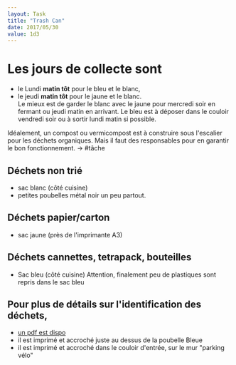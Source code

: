 ```yaml
---
layout: Task
title: "Trash Can"
date: 2017/05/30
value: 1d3
---
```


# Les jours de collecte sont 
- le Lundi **matin tôt** pour le bleu et le blanc,  
- le jeudi **matin tôt** pour le jaune et le blanc.  
Le mieux est de garder le blanc avec le jaune pour mercredi soir en fermant ou jeudi matin en arrivant. 
Le bleu est à déposer dans le couloir vendredi soir ou à sortir lundi matin si possible. 

Idéalement, un compost ou vermicompost est à construire sous l'escalier pour les déchets organiques. Mais il faut des responsables pour en garantir le bon fonctionnement. -> #tâche

## Déchets non trié
- sac blanc (côté cuisine)
- petites poubelles métal noir un peu partout.

## Déchets papier/carton
- sac jaune (près de l'imprimante A3)

## Déchets cannettes, tetrapack, bouteilles
- Sac bleu (côté cuisine)
Attention, finalement peu de plastiques sont repris dans le sac bleu

## Pour plus de détails sur l'identification des déchets, 
- [un pdf est dispo](https://github.com/openfab-lab/openfab/blob/master/Task/calendar_%20Avenue%20de%20la%20Couronne%20274%20%201050%20Ixelles%20.pdf) 
- il est imprimé et accroché juste au dessus de la poubelle Bleue 
- il est imprimé et accroché dans le couloir d'entrée, sur le mur "parking vélo"
